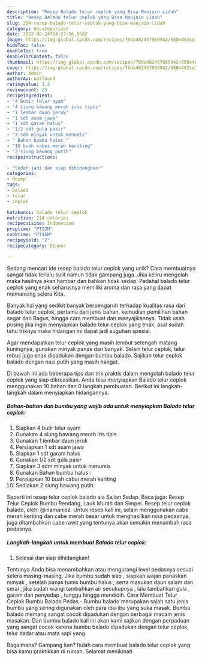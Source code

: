 ```yaml
---
description: "Resep Balado telur ceplok yang Bisa Manjain Lidah"
title: "Resep Balado telur ceplok yang Bisa Manjain Lidah"
slug: 294-resep-balado-telur-ceplok-yang-bisa-manjain-lidah
category: Uncategorized
date: 2022-08-24T14:27:56.058Z
image: https://img-global.cpcdn.com/recipes/76da482457969942/680x482cq70/balado-telur-ceplok-foto-resep-utama.jpg
hideToc: false
enableToc: true
enableTocContent: false
thumbnail: https://img-global.cpcdn.com/recipes/76da482457969942/680x482cq70/balado-telur-ceplok-foto-resep-utama.jpg
cover: https://img-global.cpcdn.com/recipes/76da482457969942/680x482cq70/balado-telur-ceplok-foto-resep-utama.jpg
author: Admin
authorAv: notfound
ratingvalue: 3.3
reviewcount: 23
recipeingredient:
- "4 butir telur ayam"
- "4 siung bawang merah iris tipis"
- "1 lembar daun jeruk"
- "1 sdt asam jawa"
- "1 sdt garam halus"
- "1/2 sdt gula pasir"
- "3 sdm minyak untuk menumis"
- " Bahan bumbu halus "
- "10 buah cabai merah keriting"
- "2 siung bawang putih"
recipeinstructions:

- "Sudah jadi dan siap dihidangkan!"
categories:
- Resep
tags:
- balado
- telur
- ceplok

katakunci: balado telur ceplok 
nutrition: 214 calories
recipecuisine: Indonesian
preptime: "PT22M"
cooktime: "PT46M"
recipeyield: "2"
recipecategory: Dinner

---
```





Sedang mencari ide resep balado telur ceplok yang unik? Cara membuatnya sangat tidak terlalu sulit namun tidak gampang juga. Jika keliru mengolah maka hasilnya akan hambar dan bahkan tidak sedap. Padahal balado telur ceplok yang enak seharusnya memiliki aroma dan rasa yang dapat memancing selera Kita.





Banyak hal yang sedikit banyak berpengaruh terhadap kualitas rasa dari balado telur ceplok, pertama dari jenis bahan, kemudian pemilihan bahan segar dan Bagus, hingga cara membuat dan menyajikannya. Tidak usah pusing jika ingin menyiapkan balado telur ceplok yang enak,      asal sudah tahu triknya maka hidangan ini dapat jadi suguhan spesial.














Agar mendapatkan telur ceplok yang masih lembut setengah matang kuningnya, gunakan minyak panas dan banyak. Selain telur ceplok, telur rebus juga enak dipadukan dengan bumbu balado. Sajikan telur ceplok balado dengan nasi putih yang masih hangat.






Di bawah ini ada beberapa tips dan trik praktis dalam mengolah balado telur ceplok yang siap dikreasikan. Anda bisa menyiapkan Balado telur ceplok menggunakan 10 bahan dan 0 langkah pembuatan. Berikut ini langkah-langkah dalam menyiapkan hidangannya.

<!--inarticleads1-->

##### Bahan-bahan dan bumbu yang wajib ada untuk menyiapkan Balado telur ceplok:

1. Siapkan 4 butir telur ayam
1. Gunakan 4 siung bawang merah iris tipis
1. Gunakan 1 lembar daun jeruk
1. Persiapkan 1 sdt asam jawa
1. Siapkan 1 sdt garam halus
1. Gunakan 1/2 sdt gula pasir
1. Siapkan 3 sdm minyak untuk menumis
1. Gunakan  Bahan bumbu halus :
1. Persiapkan 10 buah cabai merah keriting
1. Sediakan 2 siung bawang putih


Seperti ini resep telur ceplok balado ala Sajian Sedap. Baca juga: Resep Telur Ceplok Bumbu Rendang, Lauk Murah dan Simpel. Resep telur ceplok balado, oleh: @inamaniez. Untuk resep kali ini, selain menggunakan cabe merah keriting dan cabe merah besar untuk menghasilkan rasa pedasnya, juga ditambahkan cabe rawit yang tentunya akan semakin menambah rasa pedasnya. 

<!--inarticleads2-->

##### Langkah-langkah untuk membuat Balado telur ceplok:


1. Selesai dan siap dihidangkan!

Tentunya Anda bisa menambahkan atau mengurangi level pedasnya sesuai selera masing-masing. Jika bumbu sudah siap , siapkan wajan panaskan minyak , setelah panas tumis bumbu halus , serta masukan daun salam dan serai , jika sudah wangi tambahkan air secukupnya , lalu tambahkan gula , garam dan penyedap , tunggu hingga mendidih. Cara Membuat Telur Ceplok Bumbu Balado Pedas - Bumbu balado merupakan salah satu jenis bumbu yang sering digunakan oleh para ibu-ibu yang suka masak. Bumbu balado memang sangat cocok dipadukan dengan berbagai macam jenis masakan. Dan bumbu balado kali ini akan kami sajikan dengan perpaduan yang sangat cocok karena bumbu balado dipadukan dengan telur ceplok, telur dadar atau mata sapi yang. 

Bagaimana? Gampang kan? Itulah cara membuat balado telur ceplok yang bisa kamu praktikkan di rumah. Selamat menikmati
